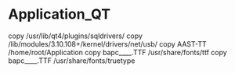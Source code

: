 # Application_QT
copy  /usr/lib/qt4/plugins/sqldrivers/
copy  /lib/modules/3.10.108+/kernel/drivers/net/usb/
copy  AAST-TT /home/root/Application
copy bapc____.TTF /usr/share/fonts/ttf
copy bapc____.TTF /usr/share/fonts/truetype
